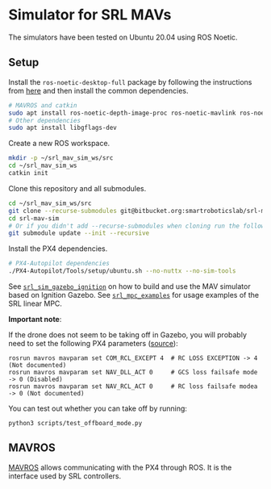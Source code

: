 # Simulator for SRL MAVs

The simulators have been tested on Ubuntu 20.04 using ROS Noetic.


## Setup

Install the `ros-noetic-desktop-full` package by following the instructions
from [here](http://wiki.ros.org/noetic/Installation) and then install the
common dependencies.

``` sh
# MAVROS and catkin
sudo apt install ros-noetic-depth-image-proc ros-noetic-mavlink ros-noetic-mavros ros-noetic-mavros-msgs python3-catkin-tools
# Other dependencies
sudo apt install libgflags-dev
```

Create a new ROS workspace.

``` sh
mkdir -p ~/srl_mav_sim_ws/src
cd ~/srl_mav_sim_ws
catkin init
```

Clone this repository and all submodules.

``` sh
cd ~/srl_mav_sim_ws/src
git clone --recurse-submodules git@bitbucket.org:smartroboticslab/srl-mav-sim.git
cd srl-mav-sim
# Or if you didn't add --recurse-submodules when cloning run the following:
git submodule update --init --recursive
```

Install the PX4 dependencies.

``` sh
# PX4-Autopilot dependencies
./PX4-Autopilot/Tools/setup/ubuntu.sh --no-nuttx --no-sim-tools
```

See [`srl_sim_gazebo_ignition`](srl_sim_gazebo_ignition/README.md) on how to
build and use the MAV simulator based on Ignition Gazebo. See
[`srl_mpc_examples`](srl_mpc_examples/README.md) for usage examples of the SRL
linear MPC.

**Important note**:

If the drone does not seem to be taking off in Gazebo, you will probably need
to set the following PX4 parameters
([source](https://github.com/PX4/PX4-Autopilot/issues/19919#issuecomment-1188864384)):

```
rosrun mavros mavparam set COM_RCL_EXCEPT 4  # RC LOSS EXCEPTION -> 4 (Not documented)
rosrun mavros mavparam set NAV_DLL_ACT 0     # GCS loss failsafe mode -> 0 (Disabled)
rosrun mavros mavparam set NAV_RCL_ACT 0     # RC loss failsafe modea -> 0 (Not documented)
```

You can test out whether you can take off by running:

```
python3 scripts/test_offboard_mode.py
```

## MAVROS

[MAVROS](http://wiki.ros.org/mavros) allows communicating with the PX4 through
ROS. It is the interface used by SRL controllers.
